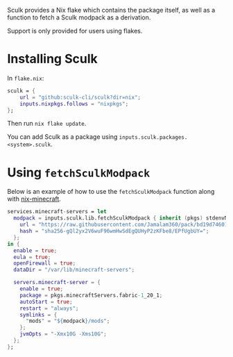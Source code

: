 Sculk provides a Nix flake which contains the package itself, as well as a function to fetch a Sculk modpack as a derivation.

Support is only provided for users using flakes.

# Installing Sculk

In `flake.nix`:

```nix
sculk = {
	url = "github:sculk-cli/sculk?dir=nix";
	inputs.nixpkgs.follows = "nixpkgs";
};
```

Then run `nix flake update`.

You can add Sculk as a package using `inputs.sculk.packages.<system>.sculk`.

# Using `fetchSculkModpack`

Below is an example of how to use the `fetchSculkModpack` function along with [nix-minecraft](https://github.com/Infinidoge/nix-minecraft).

```nix
services.minecraft-servers = let
  modpack = inputs.sculk.lib.fetchSculkModpack { inherit (pkgs) stdenvNoCC jre_headless; sculk = inputs.sculk.packages.x86_64-linux.sculk; } {
    url = "https://raw.githubusercontent.com/Jamalam360/pack/bd19d74601963becab9eb1232d12412133132812";
    hash = "sha256-gQl2yx2V6wuF96wmHwSdEgQUHyP2zKFbe8/EPfUgbUY=";
  };
in {
  enable = true;
  eula = true;
  openFirewall = true;
  dataDir = "/var/lib/minecraft-servers";

  servers.minecraft-server = {
    enable = true;
    package = pkgs.minecraftServers.fabric-1_20_1;
    autoStart = true;
    restart = "always";
    symlinks = {
      "mods" = "${modpack}/mods";
    };
    jvmOpts = "-Xmx10G -Xms10G";
  };
};
```
